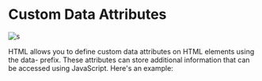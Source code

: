 # Custom Data Attributes

![s](https://github.com/PraveenNanda124/Technical-blogs/assets/116082827/265f6726-281d-4989-9b55-35a353b8df72)


HTML allows you to define custom data attributes on HTML elements using the data- prefix. These attributes can store additional information that can be accessed using JavaScript. Here's an example:



<div id="myElement" data-color="blue" data-size="large"></div>



<script>

  const element = document.getElementById("myElement");

  const color = element.dataset.color;

  const size = element.dataset.size;



  console.log(color); // Output: blue

  console.log(size); // Output: large

</script>
